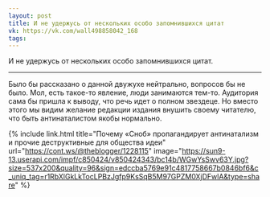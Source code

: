 ```yaml
---
layout: post
title: И не удержусь от нескольких особо запомнившихся цитат
vk: https://vk.com/wall498858042_168
tags:
---
```

И не удержусь от нескольких особо запомнившихся цитат.

---
Было бы рассказано о данной двужухе нейтрально, вопросов бы не было. Мол, есть такое-то явление, люди занимаются тем-то. Аудитория сама бы пришла к выводу, что речь идет о полном звездеце. Но вместо этого мы видим желание редакции издания внушить своему читателю, что быть антинаталистом якобы нормально.

{% include link.html title="Почему «Сноб» пропагандирует антинатализм и прочие деструктивные для общества идеи" url="https://cont.ws/@theblogger/1228115" image="https://sun9-13.userapi.com/impf/c850424/v850424343/bc14b/WGwYsSwv63Y.jpg?size=537x200&quality=96&sign=edccba5769e91c4817758667b0846bf6&c_uniq_tag=r1RbXlGkLkTocLPBzJgfp9KsSqB5M97GPZM0XjDFwlA&type=share" %}